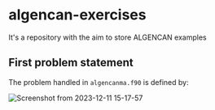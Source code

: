 # algencan-exercises
It's a repository with the aim to store ALGENCAN examples

## First problem statement
The problem handled in `algencanma.f90` is defined by:

![Screenshot from 2023-12-11 15-17-57](https://github.com/MaiconMares/algencan-exercises/assets/47460478/fe0bd711-b580-4029-b225-fb0b0769013a)
